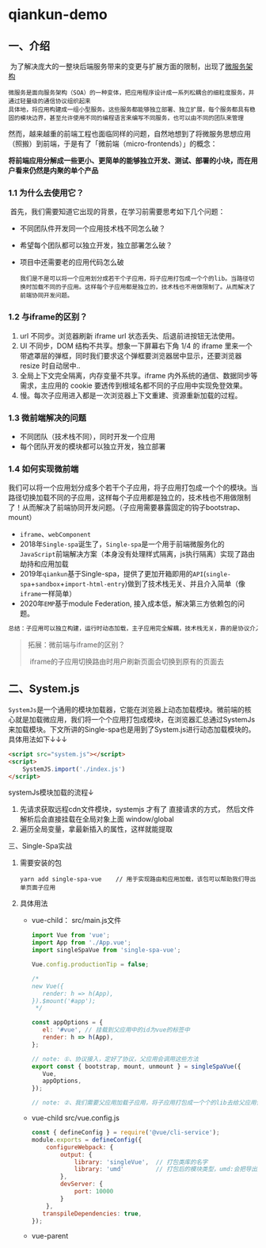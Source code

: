 # qiankun-demo

## 一、介绍

​	为了解决庞大的一整块后端服务带来的变更与扩展方面的限制，出现了[微服务架构](https://link.zhihu.com/?target=http%3A//www.ayqy.net/blog/%e5%be%ae%e6%9c%8d%e5%8a%a1%e6%9e%b6%e6%9e%84%ef%bc%88microservices%ef%bc%89/)

	微服务是面向服务架构（SOA）的一种变体，把应用程序设计成一系列松耦合的细粒度服务，并通过轻量级的通信协议组织起来
	具体地，将应用构建成一组小型服务。这些服务都能够独立部署、独立扩展，每个服务都具有稳固的模块边界，甚至允许使用不同的编程语言来编写不同服务，也可以由不同的团队来管理

​	然而，越来越重的前端工程也面临同样的问题，自然地想到了将微服务思想应用（照搬）到前端，于是有了「微前端（micro-frontends）」的概念：

​	**将前端应用分解成一些更小、更简单的能够独立开发、测试、部署的小块，而在用户看来仍然是内聚的单个产品**

### 1.1 为什么去使用它？

​	首先，我们需要知道它出现的背景，在学习前需要思考如下几个问题：

- 不同团队件开发同一个应用技术栈不同怎么破？

- 希望每个团队都可以独立开发，独立部署怎么破？

- 项目中还需要老的应用代码怎么破

  ```
  我们是不是可以将一个应用划分成若干个子应用，将子应用打包成一个个的lib。当路径切换时加载不同的子应用。这样每个子应用都是独立的，技术栈也不用做限制了。从而解决了前端协同开发问题。
  ```

### 1.2 与iframe的区别？

1. url 不同步。浏览器刷新 iframe url 状态丢失、后退前进按钮无法使用。
2. UI 不同步，DOM 结构不共享。想象一下屏幕右下角 1/4 的 iframe 里来一个带遮罩层的弹框，同时我们要求这个弹框要浏览器居中显示，还要浏览器 resize 时自动居中..
3. 全局上下文完全隔离，内存变量不共享。iframe 内外系统的通信、数据同步等需求，主应用的 cookie 要透传到根域名都不同的子应用中实现免登效果。
4. 慢。每次子应用进入都是一次浏览器上下文重建、资源重新加载的过程。

### 1.3 微前端解决的问题

- 不同团队（技术栈不同），同时开发一个应用
- 每个团队开发的模块都可以独立开发，独立部署

### 1.4 如何实现微前端

我们可以将一个应用划分成多个若干个子应用，将子应用打包成一个个的模块。当路径切换加载不同的子应用，这样每个子应用都是独立的，技术栈也不用做限制了！从而解决了前端协同开发问题。（子应用需要暴露固定的钩子bootstrap、mount）

- `iframe`、`webComponent`
- 2018年`Single-spa`诞生了，`Single-spa`是一个用于前端微服务化的`JavaScript`前端解决方案（本身没有处理样式隔离，js执行隔离）实现了路由劫持和应用加载
- 2019年`qiankun`基于Single-spa，提供了更加开箱即用的`API`(`single-spa`+`sandbox`+`import-html-entry`)做到了技术栈无关、并且介入简单（像`iframe`一样简单）
- 2020年`EMP`基于module Federation, 接入成本低，解决第三方依赖包的问题。

```markdown
总结：子应用可以独立构建，运行时动态加载，主子应用完全解耦，技术栈无关，靠的是协议介入（子应用必须导出bootstrap、mount、unmount方法）
```

> 拓展：微前端与iframe的区别？
>
> ​	iframe的子应用切换路由时用户刷新页面会切换到原有的页面去

## 二、System.js

`SystemJs`是一个通用的模块加载器，它能在浏览器上动态加载模块。微前端的核心就是加载微应用，我们将一个个应用打包成模块，在浏览器汇总通过SystemJs来加载模块。下文所讲的Single-spa也是用到了System.js进行动态加载模块的。具体用法如下↓↓↓

```html
<script src="system.js"></script>
<script>
	SystemJS.import('./index.js')
</script>
```

  systemJs模块加载的流程↓

1. 先请求获取远程cdn文件模块，systemjs 才有了 直接请求的方式， 然后文件解析后会直接挂载在全局对象上面 window/global 
2. 遍历全局变量，拿最新插入的属性，这样就能提取

三、Single-Spa实战

1. 需要安装的包

   ```
   yarn add single-spa-vue    // 用于实现路由和应用加载，该包可以帮助我们导出单页面子应用
   ```

2. 具体用法

   - vue-child：  src/main.js文件

     ```js
     import Vue from 'vue';
     import App from './App.vue';
     import singleSpaVue from 'single-spa-vue';
     
     Vue.config.productionTip = false;
     
     /* 
     new Vue({
     	render: h => h(App),
     }).$mount('#app');
      */
     
     const appOptions = {
     	el: '#vue', // 挂载到父应用中的id为vue的标签中
     	render: h => h(App),
     };
     
     // note: ①、协议接入，定好了协议，父应用会调用这些方法
     export const { bootstrap, mount, unmount } = singleSpaVue({
     	Vue,
     	appOptions,
     });
     
     // note: ②、我们需要父应用加载子应用，将子应用打包成一个个的lib去给父应用使用
     ```

   - vue-child    src/vue.config.js

     ```js
     const { defineConfig } = require('@vue/cli-service');
     module.exports = defineConfig({
         configureWebpack: {
             output: {
                 library: 'singleVue',  // 打包类库的名字
                 library: 'umd'         // 打包后的模块类型，umd:会把导出后的模块放入到window上
             },
             devServer: {
                 port: 10000
             }
         },
     	transpileDependencies: true,
     });
     
     ```

   - vue-parent  